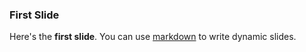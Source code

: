 ### First Slide

Here's the **first slide**. You can use [markdown](http://daringfireball.net/projects/markdown/syntax) to write dynamic slides.
